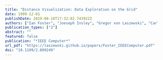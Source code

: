 ```yaml
---
title: "Distance Visualization: Data Exploration on the Grid"
date: 1999-12-01
publishDate: 2019-08-18T17:32:02.743922Z
authors: ["Ian Foster", "Joeseph Insley", "Gregor von Laszewski", "Carl Kesselman", "Marcus Thiebaux"]
publication_types: ["2"]
abstract: ""
featured: false
publication: "*IEEE Computer*"
url_pdf: "https://laszewski.github.io/papers/Foster_IEEEComputer.pdf"
doi: "10.1109/2.809249"
---
```


